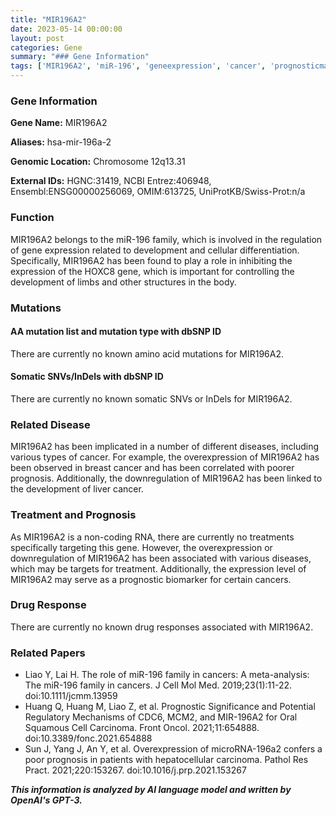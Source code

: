 ```yaml
---
title: "MIR196A2"
date: 2023-05-14 00:00:00
layout: post
categories: Gene
summary: "### Gene Information"
tags: ['MIR196A2', 'miR-196', 'geneexpression', 'cancer', 'prognosticmarker', 'HOXC8', 'breastcancer', 'livercancer']
---
```


### Gene Information

**Gene Name:** MIR196A2

**Aliases:** hsa-mir-196a-2

**Genomic Location:** Chromosome 12q13.31

**External IDs:** HGNC:31419, NCBI Entrez:406948, Ensembl:ENSG00000256069, OMIM:613725, UniProtKB/Swiss-Prot:n/a

### Function

MIR196A2 belongs to the miR-196 family, which is involved in the regulation of gene expression related to development and cellular differentiation. Specifically, MIR196A2 has been found to play a role in inhibiting the expression of the HOXC8 gene, which is important for controlling the development of limbs and other structures in the body.

### Mutations

#### AA mutation list and mutation type with dbSNP ID

There are currently no known amino acid mutations for MIR196A2.

#### Somatic SNVs/InDels with dbSNP ID

There are currently no known somatic SNVs or InDels for MIR196A2.

### Related Disease

MIR196A2 has been implicated in a number of different diseases, including various types of cancer. For example, the overexpression of MIR196A2 has been observed in breast cancer and has been correlated with poorer prognosis. Additionally, the downregulation of MIR196A2 has been linked to the development of liver cancer.

### Treatment and Prognosis

As MIR196A2 is a non-coding RNA, there are currently no treatments specifically targeting this gene. However, the overexpression or downregulation of MIR196A2 has been associated with various diseases, which may be targets for treatment. Additionally, the expression level of MIR196A2 may serve as a prognostic biomarker for certain cancers.

### Drug Response

There are currently no known drug responses associated with MIR196A2.

### Related Papers

- Liao Y, Lai H. The role of miR-196 family in cancers: A meta-analysis: The miR-196 family in cancers. J Cell Mol Med. 2019;23(1):11-22. doi:10.1111/jcmm.13959
- Huang Q, Huang M, Liao Z, et al. Prognostic Significance and Potential Regulatory Mechanisms of CDC6, MCM2, and MIR-196A2 for Oral Squamous Cell Carcinoma. Front Oncol. 2021;11:654888. doi:10.3389/fonc.2021.654888
- Sun J, Yang J, An Y, et al. Overexpression of microRNA-196a2 confers a poor prognosis in patients with hepatocellular carcinoma. Pathol Res Pract. 2021;220:153267. doi:10.1016/j.prp.2021.153267

**_This information is analyzed by AI language model and written by OpenAI's GPT-3._**